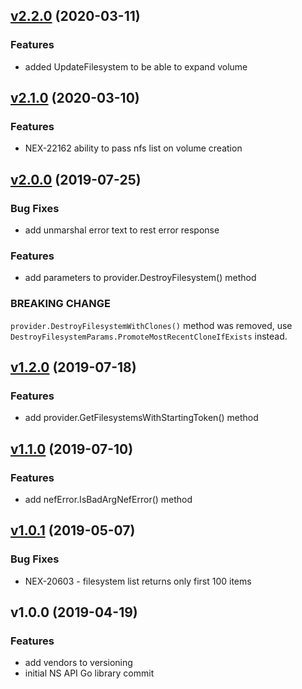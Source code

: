 
<a name="v2.2.0"></a>
## [v2.2.0](https://github.com/Nexenta/go-nexentastor/compare/v2.1.0...v2.2.0) (2020-03-11)

### Features

* added UpdateFilesystem to be able to expand volume


<a name="v2.1.0"></a>
## [v2.1.0](https://github.com/Nexenta/go-nexentastor/compare/v2.0.0...v2.1.0) (2020-03-10)

### Features

* NEX-22162 ability to pass nfs list on volume creation


<a name="v2.0.0"></a>
## [v2.0.0](https://github.com/Nexenta/go-nexentastor/compare/v1.2.0...v2.0.0) (2019-07-25)

### Bug Fixes

* add unmarshal error text to rest error response

### Features

* add parameters to provider.DestroyFilesystem() method

### BREAKING CHANGE


`provider.DestroyFilesystemWithClones()` method was removed, use `DestroyFilesystemParams.PromoteMostRecentCloneIfExists` instead.


<a name="v1.2.0"></a>
## [v1.2.0](https://github.com/Nexenta/go-nexentastor/compare/v1.1.0...v1.2.0) (2019-07-18)

### Features

* add provider.GetFilesystemsWithStartingToken() method


<a name="v1.1.0"></a>
## [v1.1.0](https://github.com/Nexenta/go-nexentastor/compare/v1.0.1...v1.1.0) (2019-07-10)

### Features

* add nefError.IsBadArgNefError() method


<a name="v1.0.1"></a>
## [v1.0.1](https://github.com/Nexenta/go-nexentastor/compare/v1.0.0...v1.0.1) (2019-05-07)

### Bug Fixes

* NEX-20603 - filesystem list returns only first 100 items


<a name="v1.0.0"></a>
## v1.0.0 (2019-04-19)

### Features

* add vendors to versioning
* initial NS API Go library commit

